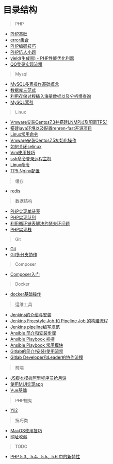 # 目录结构
> PHP  
- [PHP基础](note_013)
- [error集合](note_029)
- [PHP编码技巧](note_038)
- [PHP坑人小题](note_039)
- [yield(生成器) - PHP性能优化利器](note_040)
- [QQ登录实现流程](note_042)

> Mysql  
- [MySQL多表操作基础概念](note_004)
- [数据库三范式](note_005)
- [利用存储过程插入海量数据以及分析慢查询](note_006)
- [MySQL索引](note_011)

> Linux  
- [Vmware安装Centos7.3并搭建LNMP以及配置TP5.1](note_012)
- [搭建java环境以及配置renren-fast开源项目](note_015)
- [Linux常用命令](note_016)  
- [Vmware安装Centos7.5初始化操作](note_018)
- [如何关闭selinux](note_020)
- [Vim使用技巧](note_024)
- [ssh命令登录远程主机](note_027)
- [Linux命令](note_030)
- [TP5 Nginx配置](note_043)

> 缓存  
- [redis](note_003)

> 数据结构  
- [PHP实现单链表](note_007)
- [PHP实现队列](note_008)
- [利用循环链表解决约瑟夫环问题](note_009)
- [PHP实现栈](note_010)

> Git  
- [Git](note_017)
- [Git多分支协作](note_028)

> Composer  
- [Composer入门](note_014)

> Docker 
- [docker基础操作](note_019) 

> 运维工具  
- [Jenkins的介绍与安装](note_031)
- [Jenkins Freestyle Job 和 Pipeline Job 的构建流程](note_032)
- [Jenkins pipeline编写规范](note_033)
- [Ansible 简介和安装步骤](note_034)
- [Ansible Playbook 初探](note_035)
- [Ansible Playbook 常用模块](note_036)
- [Gitlab的简介/安装/使用流程](note_037)
- [Gitlab Developer和Leader的协作流程](note_041)

> 前端  
- [JS脚本模拟阿里程序员抢月饼](note_021)
- [使用MUI实现app](note_022)
- [Vue基础](note_044)

> PHP框架  
- [Yii2](note_025)

> 技巧类
- [MacOS使用技巧](note_023)
- [网址收藏](note_026)

> TODO
- [PHP 5.3、5.4、5.5、5.6 中的新特性](https://segmentfault.com/a/1190000002790818#articleHeader34)




